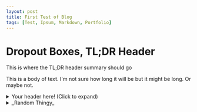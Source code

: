 ```yaml
---
layout: post
title: First Test of Blog
tags: [Test, Ipsum, Markdown, Portfolio]
---
```


# Dropout Boxes, TL;DR Header

This is where the TL;DR header summary should go

This is a body of text. I'm not sure how long it will be but it might be long. Or maybe not.

<details>*
    +<summary>Your header here! (Click to expand)</summary>*
    Your content here...</br>
    (markup only where supported)</br>
    more content here...</br>
</details>
    
    
  <details><summary>_Random Thingy_</summary>
Your content here...</br>
(markup only where supported)</br>
more content here...</br>
</details>
